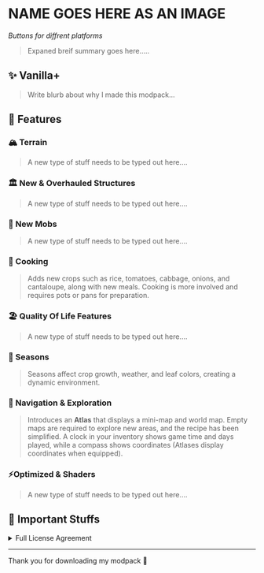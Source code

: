 # **NAME GOES HERE AS AN IMAGE**
_Buttons for diffrent platforms_
> Expaned breif summary goes here.....

## **✨ Vanilla+**
> Write blurb about why I made this modpack...

## **📕 Features**

### 🏔️ Terrain
> A new type of stuff needs to be typed out here....

### 🏛️ New & Overhauled Structures
> A new type of stuff needs to be typed out here....

### 🦆 New Mobs
> A new type of stuff needs to be typed out here....

### 🍳 Cooking
> Adds new crops such as rice, tomatoes, cabbage, onions, and cantaloupe, along with new meals. Cooking is more involved and requires pots or pans for preparation.

### 🏖️ Quality Of Life Features
> A new type of stuff needs to be typed out here....

### 📅 Seasons
> Seasons affect crop growth, weather, and leaf colors, creating a dynamic environment.

### 🧭 Navigation & Exploration
> Introduces an **Atlas** that displays a mini-map and world map. Empty maps are required to explore new areas, and the recipe has been simplified. A clock in your inventory shows game time and days played, while a compass shows coordinates (Atlases display coordinates when equipped).

### ⚡Optimized & Shaders
> A new type of stuff needs to be typed out here....

## **🔗 Important Stuffs**

<details>
<summary>Full License Agreement</summary>

# Vanilla+ Modpack License

This modpack is licensed under **Creative Commons Attribution-NonCommercial-ShareAlike 4.0 International (CC BY-NC-SA 4.0)**.  
Official CC license: [https://creativecommons.org/licenses/by-nc-sa/4.0/](https://creativecommons.org/licenses/by-nc-sa/4.0/)

## Terms

- **Attribution (BY):** You must give appropriate credit to the original author (Vanilla+), provide a link to this modpack, and indicate if changes were made.
- **NonCommercial (NC):** You may not sell this modpack or any derivative work. (Minecraft’s EULA already prohibits selling.)
- **ShareAlike (SA):** If you remix, transform, or build upon this modpack, you must distribute your contributions under the same license as this original modpack.

## Hosting Guideline

If you share a modified version of this modpack, we ask that you **host it only on official modpack platforms** such as CurseForge or Modrinth. Please also ensure proper attribution to the original Vanilla+ modpack.

</details>

---

Thank you for downloading my modpack 💖
